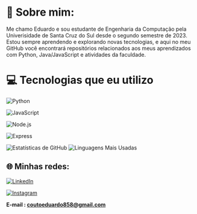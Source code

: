 # 💫 Sobre mim:

Me chamo Eduardo e sou estudante de Engenharia da Computação pela Univerisidade de Santa Cruz do Sul desde o segundo semestre de 2023.
Estou sempre aprendendo e explorando novas tecnologias, e aqui no meu GitHub você encontrará repositórios relacionados aos meus aprendizados com Python, Java/JavaScript e atividades da faculdade.

# 💻 Tecnologias que eu utilizo

<!-- Python -->
![Python](https://img.shields.io/badge/Python-3776AB?style=for-the-badge&logo=python&logoColor=white)

<!-- JavaScript -->
![JavaScript](https://img.shields.io/badge/JavaScript-F7DF1E?style=for-the-badge&logo=javascript&logoColor=black)

<!-- Node.js -->
![Node.js](https://img.shields.io/badge/Node.js-339933?style=for-the-badge&logo=node.js&logoColor=white)

<!-- Express -->
![Express](https://img.shields.io/badge/Express-000000?style=for-the-badge&logo=express&logoColor=white)



![Estatísticas de GitHub](https://github-readme-stats.vercel.app/api?username=eduardoccouto&show_icons=true&theme=radical)
![Linguagens Mais Usadas](https://github-readme-stats.vercel.app/api/top-langs/?username=eduardoccouto&layout=compact&theme=radical)


## 🌐 Minhas redes:


<!-- LinkedIn -->
[![LinkedIn](https://img.shields.io/badge/LinkedIn-0077B5?style=for-the-badge&logo=linkedin&logoColor=white)](https://www.linkedin.com/in/eduardo-da-costa-couto-827261289)

<!-- Instagram -->
[![Instagram](https://img.shields.io/badge/Instagram-E4405F?style=for-the-badge&logo=instagram&logoColor=white)](https://www.instagram.com/ntidudu)


**E-mail : coutoeduardo858@gmail.com**

